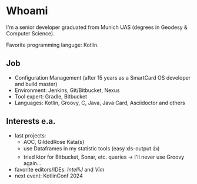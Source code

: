 # Whoami

I'm a senior developer graduated from Munich UAS (degrees in Geodesy & Computer Science).

Favorite programming languge: Kotlin.

## Job

- Configuration Management (after 15 years as a SmartCard OS developer and build master)
- Environment: Jenkins, Git/Bitbucket, Nexus
- Tool expert: Gradle, Bitbucket
- Languages: Kotlin, Groovy, C, Java, Java Card, Asciidoctor and others

## Interests e.a.

- last projects:
  - AOC, GildedRose Kata(s)
  - use Dataframes in my statistic tools (easy xls-output 👍)
  - tried ktor for Bitbucket, Sonar, etc. queries -> I'll never use Groovy again...
- favorite editors/IDEs: _IntelliJ_ and _Vim_
- next event: KotlinConf 2024

<!---
apalopta/apalopta is a ✨ special ✨ repository because its `README.md` (this file) appears on your GitHub profile.
You can click the Preview link to take a look at your changes.
--->
